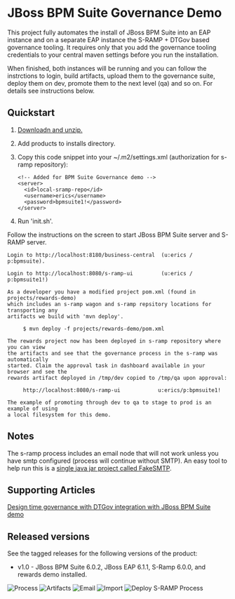 JBoss BPM Suite Governance Demo
===============================
This project fully automates the install of JBoss BPM Suite into an EAP instance and on a separate EAP instance the S-RAMP + DTGov based governance 
tooling. It requires only that you add the governance tooling credentials to your central maven settings before you run the
installation.

When finished, both instances will be running and you can follow the instrctions to login, build artifacts, upload them to the
governance suite, deploy them on dev, promote them to the next level (qa) and so on. For details see instructions below.


Quickstart
----------

1. [Downloadn and unzip.](https://github.com/eschabell/bpms-governance-demo/archive/master.zip)

2. Add products to installs directory.

3. Copy this code snippet into your ~/.m2/settings.xml (authorization for s-ramp repository):

   ```
   <!-- Added for BPM Suite Governance demo -->
   <server>
     <id>local-sramp-repo</id>
     <username>erics</username>
     <password>bpmsuite1!</password>
   </server>
   ```

4. Run 'init.sh'.

Follow the instructions on the screen to start JBoss BPM Suite server and S-RAMP server.

   ```
   Login to http://localhost:8180/business-central  (u:erics / p:bpmsuite).

   Login to http://localhost:8080/s-ramp-ui         (u:erics / p:bpmsuite1!)

   As a developer you have a modified project pom.xml (found in projects/rewards-demo)
   which includes an s-ramp wagon and s-ramp repsitory locations for transporting any
   artifacts we build with 'mvn deploy'.

        $ mvn deploy -f projects/rewards-demo/pom.xml

   The rewards project now has been deployed in s-ramp repository where you can view
   the artifacts and see that the governance process in the s-ramp was automatically
   started. Claim the approval task in dashboard available in your browser and see the
   rewards artifact deployed in /tmp/dev copied to /tmp/qa upon approval:

        http://localhost:8080/s-ramp-ui            u:erics/p:bpmsuite1!       

   The example of promoting through dev to qa to stage to prod is an example of using
   a local filesystem for this demo.
   ```


Notes
-----
The s-ramp process includes an email node that will not work unless you have smtp configured (process will continue without SMTP). 
An easy tool to help run this is a [single java jar project called FakeSMTP](http://nilhcem.github.io/FakeSMTP).


Supporting Articles
-------------------
[Design time governance with DTGov integration with JBoss BPM Suite demo](http://www.schabell.org/2014/08/design-time-governance-dtgov-bpmsuite-demo.html)


Released versions
-----------------

See the tagged releases for the following versions of the product:

- v1.0 - JBoss BPM Suite 6.0.2, JBoss EAP 6.1.1, S-Ramp 6.0.0, and rewards demo installed.


![Process](https://github.com/eschabell/bpms-governance-demo/blob/master/docs/demo-images/dtgov-process.png?raw=true)
![Artifacts](https://github.com/eschabell/bpms-governance-demo/blob/master/docs/demo-images/sramp-artifacts.png?raw=true)
![Email](https://github.com/eschabell/bpms-governance-demo/blob/master/docs/demo-images/sramp-email-notify.png?raw=true)
![Import](https://github.com/eschabell/bpms-governance-demo/blob/master/docs/demo-images/sramp-import-rewards.png?raw=true)
![Deploy S-RAMP Process](https://github.com/eschabell/bpms-governance-demo/blob/master/docs/demo-images/sramp-process-upload.png?raw=true)

